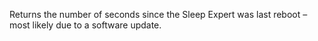 Returns the number of seconds since the Sleep Expert was last reboot – most likely due to a
software update.
